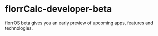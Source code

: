 # florrCalc-developer-beta
florrOS beta gives you an early preview of upcoming apps, features and technologies.
